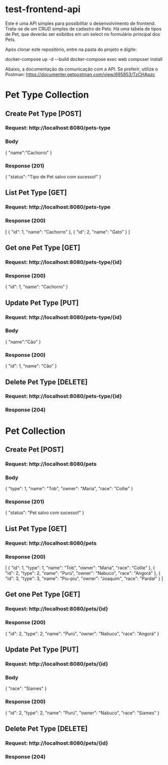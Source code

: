 # test-frontend-api

Este é uma API simples para possibilitar o desenvolvimento de frontend. Trata-se de um CRUD simples de cadastro de Pets. Há uma tabela de tipos de Pet, que deverão ser exibidos em um select no formulário principal dos Pets.

Após clonar este repositório, entre na pasta do projeto e digite:

docker-compose up -d --build
docker-compose exec web composer install

Abaixo, a documentação da comunicação com a API. Se preferir, utilize o Postman: https://documenter.getpostman.com/view/695853/TzCHApzc

# Pet Type Collection
## Create Pet Type [POST]
### Request: http://localhost:8080/pets-type
### Body
{
    "name":"Cachorro"
}
### Response (201)
{
    "status": "Tipo de Pet salvo com sucesso!"
}
## List Pet Type [GET]
### Request: http://localhost:8080/pets-type
### Response (200)
[
    {
        "id": 1,
        "name": "Cachorro"
    },
    {
        "id": 2,
        "name": "Gato"
    }
]
## Get one Pet Type [GET]
### Request: http://localhost:8080/pets-type/{id}
### Response (200)
{
    "id": 1,
    "name": "Cachorro"
}
## Update Pet Type [PUT]
### Request: http://localhost:8080/pets-type/{id}
### Body
{
    "name":"Cão"
}
### Response (200)
{
    "id": 1,
    "name": "Cão"
}
## Delete Pet Type [DELETE]
### Request: http://localhost:8080/pets-type/{id}
### Response (204)

# Pet Collection
## Create Pet [POST]
### Request: http://localhost:8080/pets
### Body
{
    "type": 1,
    "name": "Tob",
    "owner": "Maria",
    "race": "Collie"
}
### Response (201)
{
    "status": "Pet salvo com sucesso!"
}
## List Pet Type [GET]
### Request: http://localhost:8080/pets
### Response (200)
[
    {
        "id": 1,
        "type": 1,
        "name": "Tob",
        "owner": "Maria",
        "race": "Collie"
    },
    {
        "id": 2,
        "type": 2,
        "name": "Purú",
        "owner": "Nabuco",
        "race": "Angorá"
    },
    {
        "id": 3,
        "type": 3,
        "name": "Piu-piu",
        "owner": "Joaquim",
        "race": "Pardal"
    }
]
## Get one Pet Type [GET]
### Request: http://localhost:8080/pets/{id}
### Response (200)
{
    "id": 2,
    "type": 2,
    "name": "Purú",
    "owner": "Nabuco",
    "race": "Angorá"
}
## Update Pet Type [PUT]
### Request: http://localhost:8080/pets/{id}
### Body
{
    "race": "Siames"
}
### Response (200)
{
    "id": 2,
    "type": 2,
    "name": "Purú",
    "owner": "Nabuco",
    "race": "Siames"
}
## Delete Pet Type [DELETE]
### Request: http://localhost:8080/pets/{id}
### Response (204)
